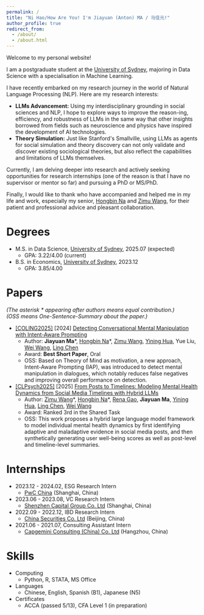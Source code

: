 ```yaml
---
permalink: /
title: "Ni Hao/How Are You! I'm Jiayuan (Anton) MA / 马佳元!"
author_profile: true
redirect_from: 
  - /about/
  - /about.html
---
```

Welcome to my personal website!

I am a postgraduate student at the [University of Sydney](https://www.sydney.edu.au/), 
majoring in Data Science with a specialisation in Machine Learning.

I have recently embarked on my research journey in the world of Natural Language Processing (NLP).
Here are my research interests:

* **LLMs Advancement:** Using my interdisciplinary grounding in social sciences and NLP, I hope to explore ways to improve the reason-ing, efficiency, and robustness of LLMs in the same way that other insights borrowed from fields such as neuroscience and physics have inspired the development of AI technologies.
* **Theory Simulation:** Just like Stanford's Smallville, using LLMs as agents for social simulation and theory discovery can not only validate and discover existing sociological theories, but also reflect the capabilities and limitations of LLMs themselves.

Currently, I am delving deeper into research 
and actively seeking opportunities for research internships 
(one of the reason is that I have no supervisor or mentor so far) and pursuing a PhD or MS/PhD.

Finally, I would like to thank 
who have accompanied and helped me in my life and work, 
especially my senior, [Hongbin Na](https://hongbin-ze.github.io/) and [Zimu Wang](https://www.zimuwang.net/), 
for their patient and professional advice and pleasant collaboration.

# Degrees
* M.S. in Data Science, [University of Sydney](https://www.sydney.edu.au/), 2025.07 (expected)
  * GPA: 3.22/4.00 (current)
* B.S. in Economics, [University of Sydney](https://www.sydney.edu.au/), 2023.12
  * GPA: 3.85/4.00

# Papers
*(The  asterisk \* appearing after authors means equal contribution.)* \
*(OSS means One-Sentence-Summary about the paper.)*

* [[COLING2025]](https://coling2025.org/) [2024] [Detecting Conversational Mental Manipulation with Intent-Aware Prompting](https://arxiv.org/abs/2412.08414)
  * Author: **Jiayuan Ma**\*, [Hongbin Na](https://hongbin-ze.github.io/)\*, [Zimu Wang](https://www.zimuwang.net/), [Yining Hua](https://ningkko.github.io/), Yue Liu, [Wei Wang](https://scholar.google.co.uk/citations?user=YPHIHq0AAAAJ&hl=en), [Ling Chen](https://scholar.google.com.au/citations?user=L5aYWQcAAAAJ&hl=en)
  * Award: **Best Short Paper**, Oral
  * OSS: Based on Theory of Mind as motivation, a new approach, Intent-Aware Prompting (IAP), was introduced to detect mental manipulation in dialogues, which notably reduces false negatives and improving overall performance on detection.
* [[CLPsych2025]](https://clpsych.org/) [2025] [From Posts to Timelines: Modeling Mental Health Dynamics from Social Media Timelines with Hybrid LLMs](https://aclanthology.org/2025.clpsych-1.21.pdf)
  * Author: [Zimu Wang](https://www.zimuwang.net/)\*, [Hongbin Na](https://hongbin-ze.github.io/)\*, [Rena Gao](https://www.linkedin.com/in/rena-gao-72a71a113/), **Jiayuan Ma**, [Yining Hua](https://ningkko.github.io/), [Ling Chen](https://scholar.google.com.au/citations?user=L5aYWQcAAAAJ&hl=en), [Wei Wang](https://scholar.google.co.uk/citations?user=YPHIHq0AAAAJ&hl=en)
  * Award: Ranked 3rd in the Shared Task
  * OSS: This work proposes a hybrid large language model framework to model individual mental health dynamics by first identifying adaptive and maladaptive evidence in social media posts, and then synthetically generating user well-being scores as well as post-level and timeline-level summaries.

# Internships
* 2023.12 - 2024.02, ESG Research Intern
  * [PwC China](https://www.pwccn.com/en.html) (Shanghai, China)
* 2023.06 - 2023.08, VC Research Intern
  * [Shenzhen Capital Group Co. Ltd](https://www.szvc.com.cn/en) (Shanghai, China)
* 2022.09 - 2022.12, IBD Research Intern
  * [China Securities Co. Ltd](https://www.group.citic/en/) (Beijing, China)
* 2021.06 - 2021.07, Consulting Assistant Intern
  * [Capgemini Consulting (China) Co. Ltd](https://www.capgemini.com/cn-zh) (Hangzhou, China)

# Skills
* Computing
  * Python, R, STATA, MS Office
* Languages
  * Chinese, English, Spanish (B1), Japanese (N5)
* Certificates
  * ACCA (passed 5/13), CFA Level 1 (in preparation)